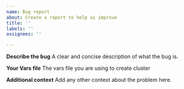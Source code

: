 ```yaml
---
name: Bug report
about: Create a report to help us improve
title: ''
labels: ''
assignees: ''

---
```


**Describe the bug**
A clear and concise description of what the bug is.

**Your Vars file**
The vars file you are using to create cluster

**Additional context**
Add any other context about the problem here.

